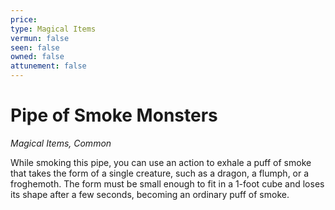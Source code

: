 ```yaml
---
price: 
type: Magical Items
vermun: false
seen: false
owned: false
attunement: false
---
```

# Pipe of Smoke Monsters

*Magical Items, Common*

While smoking this pipe, you can use an action to exhale a puff of smoke that takes the form of a single creature, such as a dragon, a flumph, or a froghemoth. The form must be small enough to fit in a 1-foot cube and loses its shape after a few seconds, becoming an ordinary puff of smoke.